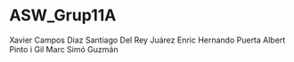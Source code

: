 # ASW_Grup11A

Xavier Campos Diaz
Santiago Del Rey Juárez
Enric Hernando Puerta
Albert Pinto i Gil
Marc Simó Guzmán
